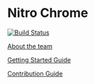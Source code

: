 # Nitro Chrome

[![Build Status](https://travis-ci.com/cse112-sp20/nitro-chrome.svg?branch=master)](https://travis-ci.com/cse112-sp20/nitro-chrome)

[About the team](https://github.com/cse112-sp20/nitro-chrome/wiki#about-the-team)

[Getting Started Guide](https://github.com/cse112-sp20/nitro-chrome/wiki/Getting-Started-with-Development)

[Contribution Guide](https://github.com/cse112-sp20/nitro-chrome/wiki/Contributing-to-Nitro)


